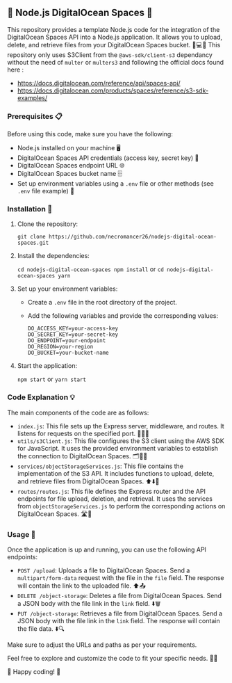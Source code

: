## 🚀 Node.js DigitalOcean Spaces 🦈

This repository provides a template Node.js code for the integration of the DigitalOcean Spaces API into a Node.js application. It allows you to upload, delete, and retrieve files from your DigitalOcean Spaces bucket. 📁💻🚀
This repository only uses S3Client from the `@aws-sdk/client-s3` dependancy without the need of `multer` or `multers3` and following the official docs found here :
- https://docs.digitalocean.com/reference/api/spaces-api/ 
- https://docs.digitalocean.com/products/spaces/reference/s3-sdk-examples/

### Prerequisites 📋

Before using this code, make sure you have the following:

- Node.js installed on your machine 🖥️
- DigitalOcean Spaces API credentials (access key, secret key) 🔑
- DigitalOcean Spaces endpoint URL 🌐
- DigitalOcean Spaces bucket name 🗄️
- Set up environment variables using a `.env` file or other methods (see `.env` file example) 📝

### Installation 💾

1.  Clone the repository:

    `git clone https://github.com/necromancer26/nodejs-digital-ocean-spaces.git`

2.  Install the dependencies:

    `cd nodejs-digital-ocean-spaces npm install` or `cd nodejs-digital-ocean-spaces yarn`

3.  Set up your environment variables:

    - Create a `.env` file in the root directory of the project.
    - Add the following variables and provide the corresponding values:

      ```
      DO_ACCESS_KEY=your-access-key 
      DO_SECRET_KEY=your-secret-key 
      DO_ENDPOINT=your-endpoint 
      DO_REGION=your-region 
      DO_BUCKET=your-bucket-name
      ```
      
4.  Start the application:

    `npm start` or `yarn start`

### Code Explanation 💡

The main components of the code are as follows:

- `index.js`: This file sets up the Express server, middleware, and routes. It listens for requests on the specified port. 🚀🔌🌐
- `utils/s3Client.js`: This file configures the S3 client using the AWS SDK for JavaScript. It uses the provided environment variables to establish the connection to DigitalOcean Spaces. 🗂️🔑📁
- `services/objectStorageServices.js`: This file contains the implementation of the S3 API. It includes functions to upload, delete, and retrieve files from DigitalOcean Spaces. ⬆️⬇️🔄
- `routes/routes.js`: This file defines the Express router and the API endpoints for file upload, deletion, and retrieval. It uses the services from `objectStorageServices.js` to perform the corresponding actions on DigitalOcean Spaces. 🛣️📡

### Usage 📝

Once the application is up and running, you can use the following API endpoints:

- `POST /upload`: Uploads a file to DigitalOcean Spaces. Send a `multipart/form-data` request with the file in the `file` field. The response will contain the link to the uploaded file. ⬆️📤
- `DELETE /object-storage`: Deletes a file from DigitalOcean Spaces. Send a JSON body with the file link in the `link` field. ⬇️🗑️
- `PUT /object-storage`: Retrieves a file from DigitalOcean Spaces. Send a JSON body with the file link in the `link` field. The response will contain the file data. ⬇️🔍

Make sure to adjust the URLs and paths as per your requirements.

Feel free to explore and customize the code to fit your specific needs. 🧩✨

🎉 Happy coding! 🎉
